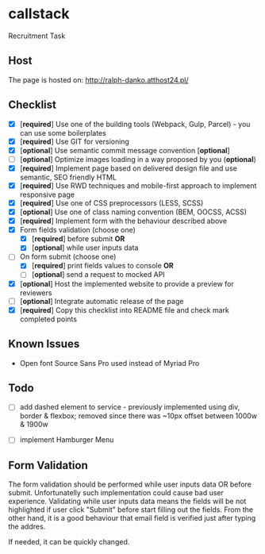 # callstack
Recruitment Task

## Host 
The page is hosted on: http://ralph-danko.atthost24.pl/

## Checklist

- [x] [**required**] Use one of the building tools (Webpack, Gulp, Parcel) - you can use some boilerplates 
- [x] [**required**] Use GIT for versioning 
- [x] [**optional**] Use semantic commit message convention [**optional**]
- [ ] [**optional**] Optimize images loading in a way proposed by you (**optional**)
- [x] [**required**] Implement page based on delivered design file and use semantic, SEO friendly HTML 
- [x] [**required**] Use RWD techniques and mobile-first approach to implement responsive page 
- [x] [**required**] Use one of CSS preprocessors (LESS, SCSS) 
- [x] [**optional**] Use one of class naming convention (BEM, OOCSS, ACSS) 
- [x] [**required**] Implement form with the behaviour described above 
- [x] Form fields validation (choose one)
  - [x] [**required**] before submit **OR** 
  - [x] [**optional**] while user inputs data
      
- [ ] On form submit (choose one)
  - [x] [**required**] print fields values to console **OR** 
  - [ ] [**optional**] send a request to mocked API
- [x] [**optional**] Host the implemented website to provide a preview for reviewers 
- [ ] [**optional**] Integrate automatic release of the page 
- [x] [**required**] Copy this checklist into README file and check mark completed points 

## Known Issues

- Open font Source Sans Pro used instead of Myriad Pro

## Todo

- [ ] add dashed element to service - previously implemented using div, border & flexbox; removed since there was ~10px offset between 1000w & 1900w
- [ ] implement Hamburger Menu


## Form Validation

The form validation should be performed while user inputs data OR before submit. 
Unfortunatelly such implementation could cause bad user experience.
Validating while user inputs data means the fields will be not highlighted if user click "Submit" before start filling out the fields.
From the other hand, it is a good behaviour that email field is verified just after typing the addres.

If needed, it can be quickly changed.

